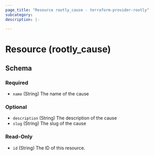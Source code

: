 ```yaml
---
page_title: "Resource rootly_cause - terraform-provider-rootly"
subcategory:
description: |-
    
---
```


# Resource (rootly_cause)



<!-- schema generated by tfplugindocs -->
## Schema

### Required

- `name` (String) The name of the cause

### Optional

- `description` (String) The description of the cause
- `slug` (String) The slug of the cause

### Read-Only

- `id` (String) The ID of this resource.
